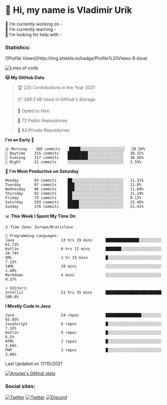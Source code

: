<h1> 👋 Hi, my name is Vladimír Urík</h1>
<p>
 🔭 I’m currently working on -<br>
 🌱 I’m currently learning -<br>
 🤔 I’m looking for help with -<br>
</p>
<h3>Statistics:</h3>
<!--START_SECTION:waka-->
![Profile Views](http://img.shields.io/badge/Profile%20Views-8-blue)

![Lines of code](https://img.shields.io/badge/From%20Hello%20World%20I%27ve%20Written-4.0%20million%20lines%20of%20code-blue)

**🐱 My GitHub Data** 

> 🏆 225 Contributions in the Year 2021
 > 
> 📦 349.3 kB Used in GitHub's Storage 
 > 
> 💼 Opted to Hire
 > 
> 📜 72 Public Repositories 
 > 
> 🔑 83 Private Repositories  
 > 
**I'm an Early 🐤** 

```text
🌞 Morning    169 commits    █████░░░░░░░░░░░░░░░░░░░░   20.56% 
🌆 Daytime    315 commits    █████████░░░░░░░░░░░░░░░░   38.32% 
🌃 Evening    317 commits    █████████░░░░░░░░░░░░░░░░   38.56% 
🌙 Night      21 commits     ░░░░░░░░░░░░░░░░░░░░░░░░░   2.55%

```
📅 **I'm Most Productive on Saturday** 

```text
Monday       93 commits     ██░░░░░░░░░░░░░░░░░░░░░░░   11.31% 
Tuesday      97 commits     ███░░░░░░░░░░░░░░░░░░░░░░   11.8% 
Wednesday    96 commits     ███░░░░░░░░░░░░░░░░░░░░░░   11.68% 
Thursday     92 commits     ██░░░░░░░░░░░░░░░░░░░░░░░   11.19% 
Friday       75 commits     ██░░░░░░░░░░░░░░░░░░░░░░░   9.12% 
Saturday     193 commits    █████░░░░░░░░░░░░░░░░░░░░   23.48% 
Sunday       176 commits    █████░░░░░░░░░░░░░░░░░░░░   21.41%

```


📊 **This Week I Spent My Time On** 

```text
⌚︎ Time Zone: Europe/Bratislava

💬 Programming Languages: 
Java                     13 hrs 19 mins      ███████████████░░░░░░░░░░   61.72% 
Kotlin                   6 hrs 12 mins       ███████░░░░░░░░░░░░░░░░░░   28.74% 
XML                      1 hr 33 mins        █░░░░░░░░░░░░░░░░░░░░░░░░   7.22% 
YAML                     19 mins             ░░░░░░░░░░░░░░░░░░░░░░░░░   1.48% 
Markdown                 4 mins              ░░░░░░░░░░░░░░░░░░░░░░░░░   0.37%

🔥 Editors: 
IntelliJ                 21 hrs 35 mins      █████████████████████████   100.0%

```

**I Mostly Code in Java** 

```text
Java                     54 repos            ████████████████░░░░░░░░░   65.85% 
JavaScript               6 repos             █░░░░░░░░░░░░░░░░░░░░░░░░   7.32% 
Kotlin                   5 repos             █░░░░░░░░░░░░░░░░░░░░░░░░   6.1% 
HTML                     3 repos             █░░░░░░░░░░░░░░░░░░░░░░░░   3.66% 
PHP                      3 repos             █░░░░░░░░░░░░░░░░░░░░░░░░   3.66%

```



 Last Updated on 17/10/2021
<!--END_SECTION:waka-->

[![Anurag's GitHub stats](https://github-readme-stats.vercel.app/api?username=vladimir-urik)](https://github.com/anuraghazra/github-readme-stats)

<h3>Social sites:</h3>
<p><a href="https://twitter.com/GGGEDR" target="_blank"><img alt="Twitter" src="https://img.shields.io/badge/twitter-%231DA1F2.svg?&style=for-the-badge&logo=twitter&logoColor=white" /></a> <a href="https://www.reddit.com/user/GGGEDR" target="_blank"><img alt="Twitter" src="https://img.shields.io/badge/reddit-%23FE6262.svg?&style=for-the-badge&logo=reddit&logoColor=white" /></a> <a href="https://discord.com/users/535708984959827978" target="_blank"><img alt="Discord" src="https://img.shields.io/badge/discord-%235865f2.svg?&style=for-the-badge&logo=discord&logoColor=white" />
</p>
